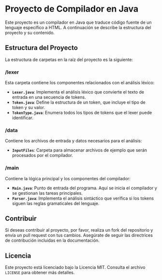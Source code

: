 # Proyecto de Compilador en Java

Este proyecto es un compilador en Java que traduce código fuente de un lenguaje específico a HTML. A continuación se describe la estructura del proyecto y su contenido.

## Estructura del Proyecto

La estructura de carpetas en la raíz del proyecto es la siguiente:


### /lexer

Esta carpeta contiene los componentes relacionados con el análisis léxico:

- **`Lexer.java`**: Implementa el análisis léxico que convierte el texto de entrada en una secuencia de tokens.
- **`Token.java`**: Define la estructura de un token, que incluye el tipo de token y su valor.
- **`TokenType.java`**: Enumera todos los tipos de tokens que el lexer puede identificar.

### /data

Contiene los archivos de entrada y datos necesarios para el análisis:

- **`InputFiles`**: Carpeta para almacenar archivos de ejemplo que serán procesados por el compilador.

### /main

Contiene la lógica principal y los componentes del compilador:

- **`Main.java`**: Punto de entrada del programa. Aquí se inicia el compilador y se gestionan las tareas principales.
- **`Parser.java`**: Implementa el análisis sintáctico que verifica si los tokens siguen las reglas gramaticales del lenguaje.

## Contribuir

Si deseas contribuir al proyecto, por favor, realiza un fork del repositorio y envía un pull request con tus cambios. Asegúrate de seguir las directrices de contribución incluidas en la documentación.

## Licencia

Este proyecto está licenciado bajo la Licencia MIT. Consulta el archivo `LICENSE` para obtener más detalles.

